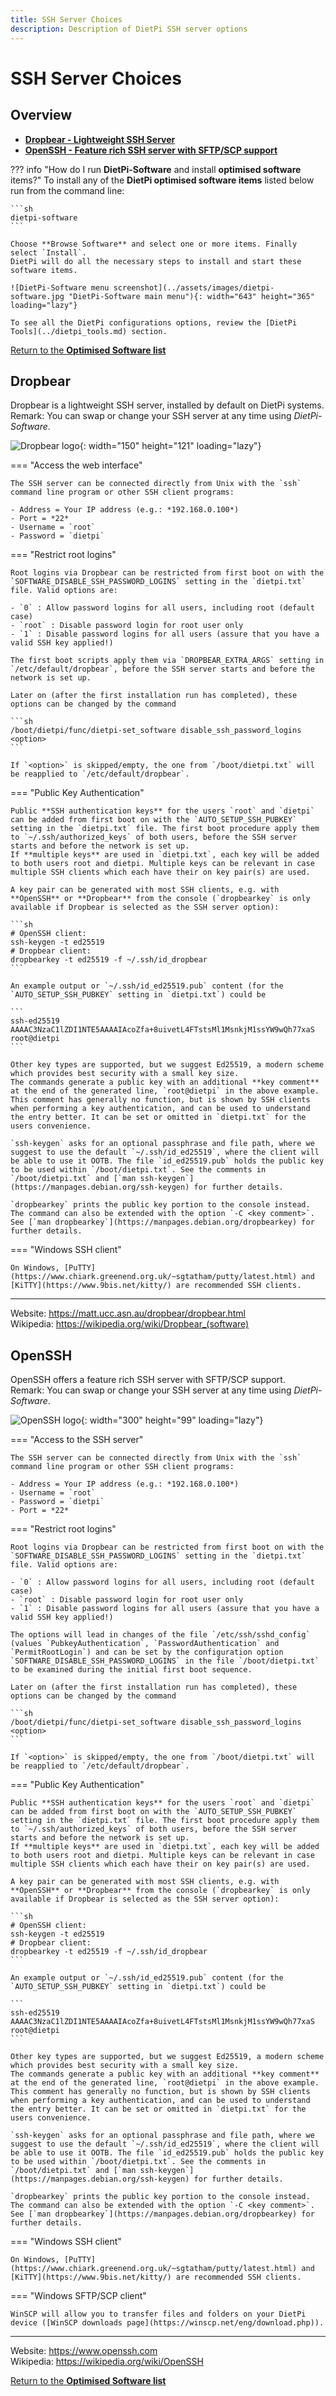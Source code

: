 ```yaml
---
title: SSH Server Choices
description: Description of DietPi SSH server options
---
```


# SSH Server Choices

## Overview

- [**Dropbear - Lightweight SSH Server**](#dropbear)  
- [**OpenSSH - Feature rich SSH server with SFTP/SCP support**](#openssh)  

??? info "How do I run **DietPi-Software** and install **optimised software** items?"
    To install any of the **DietPi optimised software items** listed below run from the command line:

    ```sh
    dietpi-software
    ```

    Choose **Browse Software** and select one or more items. Finally select `Install`.  
    DietPi will do all the necessary steps to install and start these software items.

    ![DietPi-Software menu screenshot](../assets/images/dietpi-software.jpg "DietPi-Software main menu"){: width="643" height="365" loading="lazy"}

    To see all the DietPi configurations options, review the [DietPi Tools](../dietpi_tools.md) section.

[Return to the **Optimised Software list**](../software.md)

## Dropbear

Dropbear is a lightweight SSH server, installed by default on DietPi systems.  
Remark: You can swap or change your SSH server at any time using *DietPi-Software*.

![Dropbear logo](../assets/images/dietpi-software-sshserver-dropbear.jpg){: width="150" height="121" loading="lazy"}

=== "Access the web interface"

    The SSH server can be connected directly from Unix with the `ssh` command line program or other SSH client programs:

    - Address = Your IP address (e.g.: *192.168.0.100*)
    - Port = *22*
    - Username = `root`
    - Password = `dietpi`

=== "Restrict root logins"

    Root logins via Dropbear can be restricted from first boot on with the `SOFTWARE_DISABLE_SSH_PASSWORD_LOGINS` setting in the `dietpi.txt` file. Valid options are:

    - `0` : Allow password logins for all users, including root (default case)
    - `root` : Disable password login for root user only
    - `1` : Disable password logins for all users (assure that you have a valid SSH key applied!)

    The first boot scripts apply them via `DROPBEAR_EXTRA_ARGS` setting in `/etc/default/dropbear`, before the SSH server starts and before the network is set up.

    Later on (after the first installation run has completed), these options can be changed by the command
    
    ```sh
    /boot/dietpi/func/dietpi-set_software disable_ssh_password_logins <option>
    ```
    
    If `<option>` is skipped/empty, the one from `/boot/dietpi.txt` will be reapplied to `/etc/default/dropbear`.

=== "Public Key Authentication"

    Public **SSH authentication keys** for the users `root` and `dietpi` can be added from first boot on with the `AUTO_SETUP_SSH_PUBKEY` setting in the `dietpi.txt` file. The first boot procedure apply them to `~/.ssh/authorized_keys` of both users, before the SSH server starts and before the network is set up.  
    If **multiple keys** are used in `dietpi.txt`, each key will be added to both users root and dietpi. Multiple keys can be relevant in case multiple SSH clients which each have their on key pair(s) are used.

    A key pair can be generated with most SSH clients, e.g. with **OpenSSH** or **Dropbear** from the console (`dropbearkey` is only available if Dropbear is selected as the SSH server option):

    ```sh
    # OpenSSH client:
    ssh-keygen -t ed25519
    # Dropbear client:
    dropbearkey -t ed25519 -f ~/.ssh/id_dropbear
    ``` 

    An example output or `~/.ssh/id_ed25519.pub` content (for the `AUTO_SETUP_SSH_PUBKEY` setting in `dietpi.txt`) could be

    ```
    ssh-ed25519 AAAAC3NzaC1lZDI1NTE5AAAAIAcoZfa+8uivetL4FTstsMl1MsnkjM1ssYW9wQh77xaS root@dietpi
    ```

    Other key types are supported, but we suggest Ed25519, a modern scheme which provides best security with a small key size.  
    The commands generate a public key with an additional **key comment** at the end of the generated line, `root@dietpi` in the above example. This comment has generally no function, but is shown by SSH clients when performing a key authentication, and can be used to understand the entry better. It can be set or omitted in `dietpi.txt` for the users convenience.

    `ssh-keygen` asks for an optional passphrase and file path, where we suggest to use the default `~/.ssh/id_ed25519`, where the client will be able to use it OOTB. The file `id_ed25519.pub` holds the public key to be used within `/boot/dietpi.txt`. See the comments in `/boot/dietpi.txt` and [`man ssh-keygen`](https://manpages.debian.org/ssh-keygen) for further details.

    `dropbearkey` prints the public key portion to the console instead. The command can also be extended with the option `-C <key comment>`. See [`man dropbearkey`](https://manpages.debian.org/dropbearkey) for further details.

=== "Windows SSH client"

    On Windows, [PuTTY](https://www.chiark.greenend.org.uk/~sgtatham/putty/latest.html) and [KiTTY](https://www.9bis.net/kitty/) are recommended SSH clients.

***

Website: <https://matt.ucc.asn.au/dropbear/dropbear.html>  
Wikipedia: <https://wikipedia.org/wiki/Dropbear_(software)>

## OpenSSH

OpenSSH offers a feature rich SSH server with SFTP/SCP support.  
Remark: You can swap or change your SSH server at any time using *DietPi-Software*.

![OpenSSH logo](../assets/images/dietpi-software-sshserver-openssh.gif){: width="300" height="99" loading="lazy"}

=== "Access to the SSH server"

    The SSH server can be connected directly from Unix with the `ssh` command line program or other SSH client programs:

    - Address = Your IP address (e.g.: *192.168.0.100*)
    - Username = `root`
    - Password = `dietpi`
    - Port = *22*

=== "Restrict root logins"

    Root logins via Dropbear can be restricted from first boot on with the `SOFTWARE_DISABLE_SSH_PASSWORD_LOGINS` setting in the `dietpi.txt` file. Valid options are:

    - `0` : Allow password logins for all users, including root (default case)
    - `root` : Disable password login for root user only
    - `1` : Disable password logins for all users (assure that you have a valid SSH key applied!)

    The options will lead in changes of the file `/etc/ssh/sshd_config` (values `PubkeyAuthentication`, `PasswordAuthentication` and `PermitRootLogin`) and can be set by the configuration option `SOFTWARE_DISABLE_SSH_PASSWORD_LOGINS` in the file `/boot/dietpi.txt` to be examined during the initial first boot sequence.

    Later on (after the first installation run has completed), these options can be changed by the command
    
    ```sh
    /boot/dietpi/func/dietpi-set_software disable_ssh_password_logins <option>
    ```
    
    If `<option>` is skipped/empty, the one from `/boot/dietpi.txt` will be reapplied to `/etc/default/dropbear`.

=== "Public Key Authentication"

    Public **SSH authentication keys** for the users `root` and `dietpi` can be added from first boot on with the `AUTO_SETUP_SSH_PUBKEY` setting in the `dietpi.txt` file. The first boot procedure apply them to `~/.ssh/authorized_keys` of both users, before the SSH server starts and before the network is set up.  
    If **multiple keys** are used in `dietpi.txt`, each key will be added to both users root and dietpi. Multiple keys can be relevant in case multiple SSH clients which each have their on key pair(s) are used.

    A key pair can be generated with most SSH clients, e.g. with **OpenSSH** or **Dropbear** from the console (`dropbearkey` is only available if Dropbear is selected as the SSH server option):

    ```sh
    # OpenSSH client:
    ssh-keygen -t ed25519
    # Dropbear client:
    dropbearkey -t ed25519 -f ~/.ssh/id_dropbear
    ``` 

    An example output or `~/.ssh/id_ed25519.pub` content (for the `AUTO_SETUP_SSH_PUBKEY` setting in `dietpi.txt`) could be

    ```
    ssh-ed25519 AAAAC3NzaC1lZDI1NTE5AAAAIAcoZfa+8uivetL4FTstsMl1MsnkjM1ssYW9wQh77xaS root@dietpi
    ```

    Other key types are supported, but we suggest Ed25519, a modern scheme which provides best security with a small key size.  
    The commands generate a public key with an additional **key comment** at the end of the generated line, `root@dietpi` in the above example. This comment has generally no function, but is shown by SSH clients when performing a key authentication, and can be used to understand the entry better. It can be set or omitted in `dietpi.txt` for the users convenience.

    `ssh-keygen` asks for an optional passphrase and file path, where we suggest to use the default `~/.ssh/id_ed25519`, where the client will be able to use it OOTB. The file `id_ed25519.pub` holds the public key to be used within `/boot/dietpi.txt`. See the comments in `/boot/dietpi.txt` and [`man ssh-keygen`](https://manpages.debian.org/ssh-keygen) for further details.

    `dropbearkey` prints the public key portion to the console instead. The command can also be extended with the option `-C <key comment>`. See [`man dropbearkey`](https://manpages.debian.org/dropbearkey) for further details.

=== "Windows SSH client"

    On Windows, [PuTTY](https://www.chiark.greenend.org.uk/~sgtatham/putty/latest.html) and [KiTTY](https://www.9bis.net/kitty/) are recommended SSH clients.

=== "Windows SFTP/SCP client"

    WinSCP will allow you to transfer files and folders on your DietPi device ([WinSCP downloads page](https://winscp.net/eng/download.php)).

***

Website: <https://www.openssh.com>  
Wikipedia: <https://wikipedia.org/wiki/OpenSSH>

[Return to the **Optimised Software list**](../software.md)
